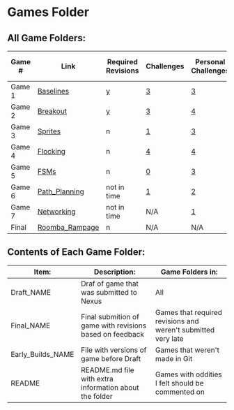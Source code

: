 # Games Folder

## All Game Folders:

| Game #| Link | Required Revisions | Challenges | Personal Challenges | Made with Git | Submitted |
| ------- | ------- | ------- | -------  | ------- | ------- | ------- |
|Game 1 | [Baselines](Baselines)| [y](Baselines/Final_Baselines) | [3](Baselines/Final_Baselines/DevDiary.MD) | [3](Baselines/Final_Baselines/DevDiary.MD) |n| on time|
|Game 2 | [Breakout](Breakout)| [y](Breakout/Final_Breakout)|[3](Breakout/Final_Breakout/DevDiary.MD)|[4](Breakout/Final_Breakout/DevDiary.MD)|n| on time|
|Game 3 | [Sprites](Sprites)|n|[1](Sprites/Draft_Sprites/DevDiary.MD)|[3](Sprites/Draft_Sprites/DevDiary.MD)|n| on time |
|Game 4 | [Flocking](Flocking)|n|[4](Flocking/Draft_Flocking/DevDiary.MD)|[4](Flocking/Draft_Flocking/DevDiary.MD)|y|on time|
|Game 5 | [FSMs](FSMs)|n| [0](FSMs/Draft_FSMs/DevDiary.md) | [3](FSMs/Draft_FSMs/DevDiary.md) |y| 2 days late  |
|Game 6 | [Path_Planning](Path_Planning)|not in time| [1](Path_Planning/Draft_Path_Planning/DevDiary.MD) |[2](Path_Planning/Draft_Path_Planning/DevDiary.MD)|y| 13 days late |
|Game 7 | [Networking](Networking)      |not in time|N/A|[1](Networking/Draft_Networking/DevDiary.md)|y| 11 days late |
|Final  | [Roomba_Rampage](Roomba_Rampage)|n|N/A|N/A|y|on time|

## Contents of Each Game Folder:
| Item:             | Description:                                              | Game Folders in:              |
| -------           | -------                                                   | -------                       |
| Draft_NAME        | Draf of game that was submitted to Nexus                  | All                           |
| Final_NAME        | Final submition of game with revisions based on feedback  | Games that required revisions and weren't submitted very late|
| Early_Builds_NAME | File with versions of game before Draft                   | Games that weren't made in Git|
| README            | README.md file with extra information about the folder    | Games with oddities I felt should be commented on |